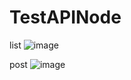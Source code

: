 # TestAPINode

 list
 ![image](https://github.com/agustianaperdana/nodejs/assets/98295666/97134bdf-fba0-4002-be15-14f3dfacd31e)

post
![image](https://github.com/agustianaperdana/nodejs/assets/98295666/b09a95c5-c936-408c-bce5-f171cd88b008)
